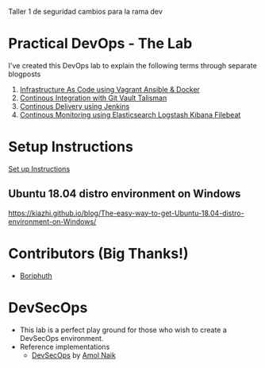 Taller 1 de seguridad cambios para la rama dev
# Practical DevOps - The Lab
I've created this DevOps lab to explain the following terms through separate blogposts

1. [Infrastructure As Code using Vagrant Ansible & Docker](https://www.rohitsalecha.com/post/practical_devops_infrastructure_as_code_vagrant_ansible_docker/)
2. [Continous Integration with Git Vault Talisman](https://www.rohitsalecha.com/post/practical_devops_continous_integration_git_vault_talisman/)
3. [Continous Delivery using Jenkins](https://www.rohitsalecha.com/post/practical_devops_continous_delivery_jenkins/)
4. [Continous Monitoring using Elasticsearch Logstash Kibana Filebeat](https://www.rohitsalecha.com/post/practical_devops_continous_monitoring_elasticsearch_logstash_kibana_filebeat/)

# Setup Instructions
[Set up Instructions](https://www.rohitsalecha.com/project/practical_devops/)

## Ubuntu 18.04 distro environment on Windows
https://kiazhi.github.io/blog/The-easy-way-to-get-Ubuntu-18.04-distro-environment-on-Windows/

# Contributors (Big Thanks!)
- [Boriphuth](https://github.com/boriphuth)

# DevSecOps

- This lab is a perfect play ground for those who wish to create a DevSecOps environment.
- Reference implementations
  - [DevSecOps](https://github.com/amolnaik4/DevSecOps) by [Amol Naik](https://github.com/amolnaik4)
